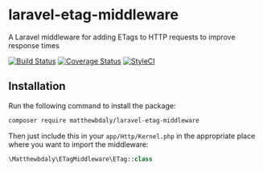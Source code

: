 # laravel-etag-middleware
A Laravel middleware for adding ETags to HTTP requests to improve response times

[![Build Status](https://travis-ci.org/matthewbdaly/laravel-etag-middleware.svg?branch=master)](https://travis-ci.org/matthewbdaly/laravel-etag-middleware)
[![Coverage Status](https://coveralls.io/repos/github/matthewbdaly/laravel-etag-middleware/badge.svg?branch=master)](https://coveralls.io/github/matthewbdaly/laravel-etag-middleware?branch=master)
[![StyleCI](https://styleci.io/repos/81254291/shield?branch=master)](https://styleci.io/repos/81254291)

Installation
------------

Run the following command to install the package:

```bash
composer require matthewbdaly/laravel-etag-middleware
```

Then just include this in your `app/Http/Kernel.php` in the appropriate place where you want to import the middleware:

```php
\Matthewbdaly\ETagMiddleware\ETag::class
```
